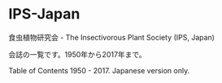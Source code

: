 # IPS-Japan
食虫植物研究会 - The Insectivorous Plant Society (IPS, Japan)

会誌の一覧です。1950年から2017年まで。

Table of Contents 1950 - 2017. Japanese version only.
